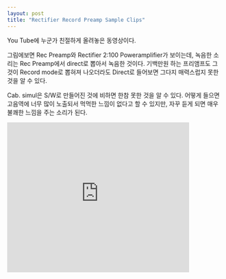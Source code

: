 ```yaml
---
layout: post
title: "Rectifier Record Preamp Sample Clips"
---
```


You Tube에 누군가 친절하게 올려놓은 동영상이다.

그림에보면 Rec Preamp와 Rectifier 2:100 Poweramplifier가 보이는데, 녹음한 소리는 Rec Preamp에서 direct로 뽑아서 녹음한 것이다. 기백만원 하는 프리앰프도 그것이 Record mode로 뽑혀져 나오더라도 Direct로 들어보면 그다지 매력스럽지 못한 것을 알 수 있다.

Cab. simul은 S/W로 만들어진 것에 비하면 한참 못한 것을 알 수 있다. 어떻게 들으면 고음역에 너무 많이 노출되서 먹먹한 느낌이 없다고 할 수 있지만, 자꾸 듣게 되면 매우 불쾌한 느낌을 주는 소리가 된다.


<iframe src="https://www.youtube.com/embed/Yr8fgf7yAuI" width="425" height="350" frameborder="" allowfullscreen></iframe>

